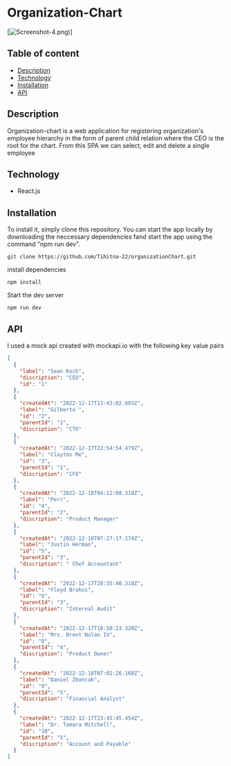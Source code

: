 # Organization-Chart

[![Screenshot-4.png)](https://i.ibb.co/CMM1K1G/Screenshot-4.png)]

## Table of content

- [Description](#Description)
- [Technology](#technology)
- [Installation](#installation)
- [API](#API)

## Description

Organization-chart is a web application for registering organization's employee hierarchy in the form of parent child relation where the CEO is the root for the chart. From this SPA we can select, edit and delete a single employee

## Technology

- React.js

## Installation

To install it, simply clone this repository. You can start the app locally by downloading the neccessary dependencies fand start the app using the command "npm run dev".

```
git clone https://github.com/Tihitna-22/organizationChart.git
```

install dependencies

```
npm install
```

Start the dev server

```
npm run dev
```

## API

I used a mock api created with mockapi.io with the following key value pairs

```json
[
  {
    "label": "Sean Koch",
    "discription": "CEO",
    "id": "1"
  },
  {
    "createdAt": "2022-12-17T13:43:02.003Z",
    "label": "Gilberto ",
    "id": "2",
    "parentId": "1",
    "discription": "CTO"
  },
  {
    "createdAt": "2022-12-17T22:54:54.479Z",
    "label": "Clayton Me",
    "id": "3",
    "parentId": "1",
    "discription": "CFO"
  },
  {
    "createdAt": "2022-12-18T04:12:08.310Z",
    "label": "Perr",
    "id": "4",
    "parentId": "2",
    "discription": "Product Manager"
  },
  {
    "createdAt": "2022-12-18T07:27:17.174Z",
    "label": "Justin Herman",
    "id": "5",
    "parentId": "3",
    "discription": " Chef Accountant"
  },
  {
    "createdAt": "2022-12-17T20:35:40.310Z",
    "label": "Floyd Brakus",
    "id": "6",
    "parentId": "3",
    "discription": "Internal Audit"
  },
  {
    "createdAt": "2022-12-17T18:50:23.320Z",
    "label": "Mrs. Brent Nolan IV",
    "id": "8",
    "parentId": "4",
    "discription": "Product Owner"
  },
  {
    "createdAt": "2022-12-18T07:02:26.168Z",
    "label": "Daniel Zboncak",
    "id": "9",
    "parentId": "5",
    "discription": "Financial Analyst"
  },
  {
    "createdAt": "2022-12-17T23:45:45.454Z",
    "label": "Dr. Tamara Mitchell",
    "id": "10",
    "parentId": "5",
    "discription": "Account and Payable"
  }
]
```
